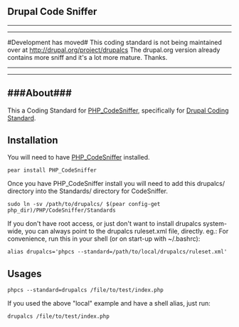 ## Drupal Code Sniffer ##


_____
_____
#Development has moved#
This coding standard is not being maintained over at http://drupal.org/project/drupalcs
The drupal.org version already contains more sniff and it's a lot more mature.
Thanks.
_____
_____

###About###
------------
This a Coding Standard for [PHP_CodeSniffer](http://pear.php.net/package/PHP_CodeSniffer), specifically for [Drupal Coding Standard](http://drupal.org/coding-standards).

Installation
------------
You will need to have [PHP_CodeSniffer](http://pear.php.net/package/PHP_CodeSniffer) installed.

    pear install PHP_CodeSniffer

Once you have PHP_CodeSniffer install you will need to add this drupalcs/ directory into the Standards/ directory for CodeSniffer.

    sudo ln -sv /path/to/drupalcs/ $(pear config-get php_dir)/PHP/CodeSniffer/Standards

If you don't have root access, or just don't want to install drupalcs system-wide, you can always point to the drupalcs ruleset.xml file, directly.
eg.: For convenience, run this in your shell (or on start-up with ~/.bashrc):

    alias drupalcs='phpcs --standard=/path/to/local/drupalcs/ruleset.xml'

Usages
---------

    phpcs --standard=drupalcs /file/to/test/index.php


If you used the above "local" example and have a shell alias, just run:

    drupalcs /file/to/test/index.php
